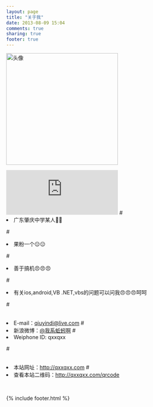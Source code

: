 ```yaml
---
layout: page
title: "关于我"
date: 2013-08-09 15:04
comments: true
sharing: true
footer: true
---
```

<IMG alt="头像" src="http://qxxqxx.github.io/images/about/1.jpg" width=300 height=300></DIV>
<iframe width="300" height="120" class="share_self"  frameborder="0" scrolling="no" src="http://widget.weibo.com/weiboshow/index.php?language=&width=300&height=120&fansRow=2&ptype=1&speed=0&skin=10&isTitle=1&noborder=1&isWeibo=0&isFans=0&uid=1759920485&verifier=1d337ce0&dpc=1"></iframe>
#<br/><li>广东肇庆中学某人😬😬

#<li>果粉一个😑😑


#<li>善于搞机😠😠😠


#<li>有关ios,android,VB .NET,vbs的问题可以问我😠😠😠呵呵



#<br/><br/><li>E-mail：<qiuyindi@live.com>
#<li>新浪微博：[@我系蚯蚓啊](http://weibo.com/qzoro)
#<li>Weiphone ID: qxxqxx


#<br/><br/><li>本站网址：<http://qxxqxx.com>
#<li>查看本站二维码：<http://qxxqxx.com/qrcode>


<br/><footer id="footer" class="inner">{% include footer.html %}</footer>
			
